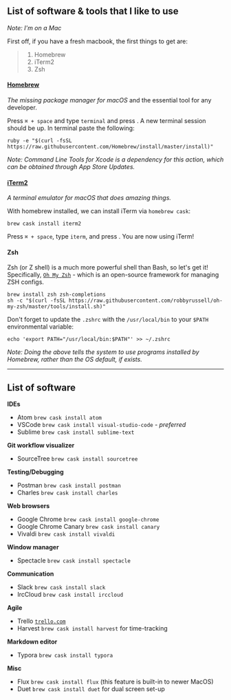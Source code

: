 ## List of software & tools that I like to use

_Note: I'm on a Mac_

First off, if you have a fresh macbook, the first things to get are:

> 1. Homebrew
> 2. iTerm2
> 3. Zsh

#### [Homebrew](https://brew.sh/)

_The missing package manager for macOS_ and the essential tool for any developer.

Press `⌘ + space`  and type `terminal`  and press <enter>. A new terminal session should be up. In terminal paste the following:

```shell
ruby -e "$(curl -fsSL https://raw.githubusercontent.com/Homebrew/install/master/install)"
```

_Note: Command Line Tools for Xcode is a dependency for this action, which can be obtained through App Store Updates._

#### [iTerm2](https://www.iterm2.com/)

_A terminal emulator for macOS that does amazing things._

With homebrew installed, we can install iTerm via `homebrew cask`:

```shell
brew cask install iterm2
```

Press `⌘ + space`, type `iterm`, and press <enter>. You are now using iTerm!

#### Zsh

Zsh (or Z shell) is a much more powerful shell than Bash, so let's get it! Specifically, [`Oh My Zsh`](http://ohmyz.sh/) - which is an open-source framework for managing ZSH configs.

```shell
brew install zsh zsh-completions
sh -c "$(curl -fsSL https://raw.githubusercontent.com/robbyrussell/oh-my-zsh/master/tools/install.sh)"
```

Don't forget to update the `.zshrc` with the `/usr/local/bin` to your `$PATH` environmental variable:

```
echo 'export PATH="/usr/local/bin:$PATH"' >> ~/.zshrc
```

_Note: Doing the above tells the system to use programs installed by Homebrew, rather than the OS default, if exists._

---

## List of software

**IDEs**

- Atom `brew cask install atom`
- VSCode `brew cask install visual-studio-code` - _preferred_
- Sublime `brew cask install sublime-text`

**Git workflow visualizer**

- SourceTree `brew cask install sourcetree`

**Testing/Debugging**

- Postman `brew cask install postman`
- Charles `brew cask install charles`

**Web browsers**

- Google Chrome `brew cask install google-chrome`
- Google Chrome Canary `brew cask install canary`
- Vivaldi `brew cask install vivaldi`

**Window manager**

- Spectacle `brew cask install spectacle`

**Communication**

- Slack `brew cask install slack`
- IrcCloud `brew cask install irccloud`

**Agile**

- Trello [`trello.com`](https://trello.com)
- Harvest `brew cask install harvest` 
  for time-tracking

**Markdown editor**

- Typora `brew cask install typora`

**Misc**

- Flux `brew cask install flux` 
  (this feature is built-in to newer MacOS)
- Duet `brew cask install duet`
  for dual screen set-up